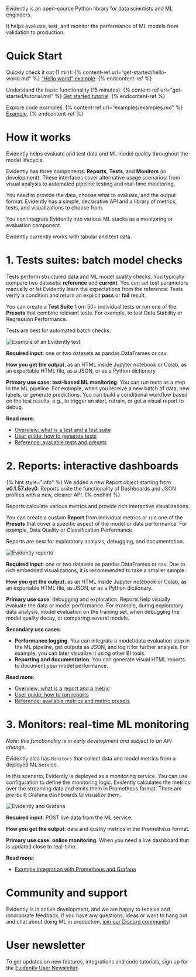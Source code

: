 Evidently is an open-source Python library for data scientists and ML engineers. 

It helps evaluate, test, and monitor the performance of ML models from validation to production.

# Quick Start

Quickly check it out (1 min):
{% content-ref url="get-started/hello-world.md" %}
["Hello world" example](get-started/hello-world.md). 
{% endcontent-ref %}

Understand the basic functionality (15 minutes):
{% content-ref url="get-started/tutorial.md" %}
[Get started tutorial](get-started/tutorial.md). 
{% endcontent-ref %}

Explore code examples:
{% content-ref url="examples/examples.md" %}
[Example](examples/examples.md). 
{% endcontent-ref %}

# How it works 

Evidently helps evaluate and test data and ML model quality throughout the model lifecycle.

Evidently has three components: **Reports**, **Tests**, and **Monitors** (in development). These interfaces cover alternative usage scenarios: from  visual analysis to automated pipeline testing and real-time monitoring.

You need to provide the data, choose what to evaluate, and the output format. Evidently has a simple, declarative API and a library of metrics, tests, and visualizations to choose from.

You can integrate Evidently into various ML stacks as a monitoring or evaluation component.

Evidently currently works with tabular and text data. 

# 1. Tests suites: batch model checks 

Tests perform structured data and ML model quality checks. You typically compare two datasets: **reference** and **current**. You can set test parameters manually or let Evidently learn the expectations from the reference. Tests verify a condition and return an explicit **pass** or **fail** result. 
 
You can create a **Test Suite** from 50+ individual tests or run one of the **Presets** that combine relevant tests. For example, to test Data Stability or Regression Performance.

Tests are best for automated batch checks.
 
![Example of an Evidently test](.gitbook/assets/main/evidently_tests_main-min.png)

**Required input**: one or two datasets as pandas.DataFrames or csv.
 
**How you get the output**: as an HTML inside Jupyter notebook or Colab, as an exportable HTML file, as a JSON, or as a Python dictionary.
 
**Primary use case: test-based ML monitoring**. You can run tests as a step in the ML pipeline. For example, when you receive a new batch of data, new labels, or generate predictions. You can build a conditional workflow based on the test results, e.g., to trigger an alert, retrain, or get a visual report to debug.  

**Read more**:
* [Overview: what is a test and a test suite](introduction/core-concepts.md) 
* [User guide: how to generate tests](tests-and-reports/run-tests.md) 
* [Reference: available tests and presets](reference/all-tests.md) 

# 2. Reports: interactive dashboards

{% hint style="info" %}
We added a new Report object starting from **v0.1.57.dev0**. Reports unite the functionality of Dashboards and JSON profiles with a new, cleaner API. 
{% endhint %}

Reports calculate various metrics and provide rich interactive visualizations. 
 
You can create a custom **Report** from individual metrics or run one of the **Presets** that cover a specific aspect of the model or data performance. For example, Data Quality or Classification Performance.
 
Reports are best for exploratory analysis, debugging, and documentation.

![Evidently reports](.gitbook/assets/main/evidently_reports_main-min.png)

**Required input**: one or two datasets as pandas.DataFrames or csv. Due to rich embedded visualizations, it is recommended to take a smaller sample. 
 
**How you get the output**: as an HTML inside Jupyter notebook or Colab, as an exportable HTML file, as JSON, or as a Python dictionary.
 
**Primary use case**: debugging and exploration. Reports help visually evaluate the data or model performance. For example, during exploratory data analysis, model evaluation on the training set, when debugging the model quality decay, or comparing several models.  
 
**Secondary use cases**: 
* **Performance logging**. You can integrate a model/data evaluation step in the ML pipeline, get outputs as JSON, and log it for further analysis. For example, you can later visualize it using other BI tools.
* **Reporting and documentation**. You can generate visual HTML reports to document your model performance.   

**Read more**:
* [Overview: what is a report and a metric](introduction/core-concepts.md) 
* [User guide: how to run reports](tests-and-reports/get-reports.md) 
* [Reference: available metrics and metric presets](reference/all-metrics.md) 

# 3. Monitors: real-time ML monitoring

*Note: this functionality is in early development and subject to an API change*. 

Evidently also has `Monitors` that collect data and model metrics from a deployed ML service. 

In this scenario, Evidently is deployed as a monitoring service. You can use configuration to define the monitoring logic. Evidently calculates the metrics over the streaming data and emits them in Prometheus format. There are pre-built Grafana dashboards to visualize them.

![Evidently and Grafana](.gitbook/assets/main/evidently_monitoring_main.png)

**Required input**: POST live data from the ML service. 

**How you get the output**: data and quality metrics in the Prometheus format.
 
**Primary use case: online monitoring**. When you need a live dashboard that is updated close to real-time. 
 
**Read more**:
* [Example integration with Prometheus and Grafana](integrations/evidently-and-grafana.md)

# Community and support 

Evidently is in active development, and we are happy to receive and incorporate feedback. If you have any questions, ideas or want to hang out and chat about doing ML in production, [join our Discord community](https://discord.com/invite/xZjKRaNp8b)!

# User newsletter

To get updates on new features, integrations and code tutorials, sign up for the [Evidently User Newsletter](https://www.evidentlyai.com/user-newsletter). 
